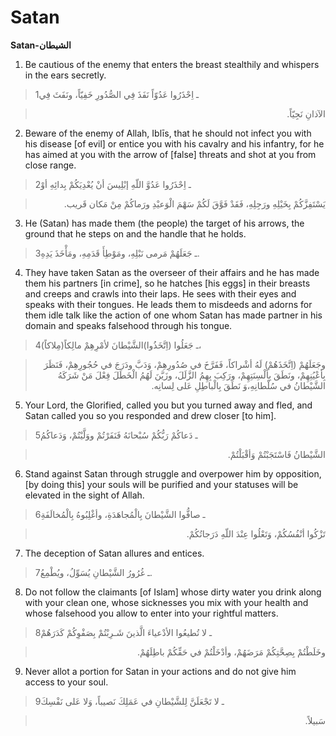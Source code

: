 Satan
=====

**Satan-الشيطان**

1. Be cautious of the enemy that enters the breast stealthily and
whispers in the ears secretly.

> 1ـ اِحْذَرُوا عَدُوّاً نَفَذَ فِي الصُّدُورِ خَفِيّاً، ونَفَثَ فِي
<blockquote dir="rtl">
  <p>
الآذانِ نَجِيّاً.
  </p>
</blockquote>

2. Beware of the enemy of Allah, Iblīs, that he should not infect you
with his disease [of evil] or entice you with his cavalry and his
infantry, for he has aimed at you with the arrow of [false] threats and
shot at you from close range.

> 2ـ اِحْذَرُوا عَدُوَّ اللّهِ إبْلِيسَ أنْ يُعْدِيَكُمْ بِدائِهِ أوْ
<blockquote dir="rtl">
  <p>
يَسْتَفِزَّكُمْ بِخَيْلِهِ ورَجِلِهِ، فَقَدْ فَوَّقَ لَكُمْ سَهْمَ
الْوَعيْدِ ورَماكُمْ مِنْ مَكان قَريب.
  </p>
</blockquote>

3. He (Satan) has made them (the people) the target of his arrows, the
ground that he steps on and the handle that he holds.

> 3ـ جَعَلَهُمْ مَرمى نَبْلِهِ، ومَوْطِأَ قَدَمِهِ، ومَأْخَذَ يَدِهِ.

4. They have taken Satan as the overseer of their affairs and he has
made them his partners [in crime], so he hatches [his eggs] in their
breasts and creeps and crawls into their laps. He sees with their eyes
and speaks with their tongues. He leads them to misdeeds and adorns for
them idle talk like the action of one whom Satan has made partner in his
domain and speaks falsehood through his tongue.

> 4ـ جَعَلُوا (اِتَّخَذُوا)الشَّيْطانَ لأمْرِهِمْ مالِكاً(مِلاكاً)،
<blockquote dir="rtl">
  <p>
وجَعَلَهُمْ (اِتَّخَذَهُمْ) لَهُ أشْراكاً، فَفَرَّخَ في صُدُورِهِمْ،
وَدَبَّ ودَرَجَ في حُجُورِهِمْ، فَنَظَرَ بِأعْيُنِهِمْ، ونَطَقَ
بِألْسِنَتِهِمْ، ورَكِبَ بِهِمُ الزَّلَلَ، وزَيَّنَ لَهُمُ الْخَطَلَ
فِعْلَ مَنْ شَرَكَهُ الشَّيْطانُ في سُلْطانِهِ،وَ نَطَقَ بِالْباطِلِ
عَلى لِسانِه.
  </p>
</blockquote>

5. Your Lord, the Glorified, called you but you turned away and fled,
and Satan called you so you responded and drew closer [to him].

> 5ـ دَعاكُمْ رَبُّكُمْ سُبْحانَهُ فَنَفَرْتُمْ ووَلَّيْتُمْ، وَدَعاكُمُ
<blockquote dir="rtl">
  <p>
الشَّيْطانُ فَاسْتَجَبْتُمْ وَأقْبَلْتُمْ.
  </p>
</blockquote>

6. Stand against Satan through struggle and overpower him by opposition,
[by doing this] your souls will be purified and your statuses will be
elevated in the sight of Allah.

> 6ـ صافُّوا الشَّيْطانَ بِالْمُجاهَدَةِ، وأغْلِبُوهُ بِالْمُخالَفَةِ
<blockquote dir="rtl">
  <p>
تَزْكُوا أنْفُسُكُمْ، وَتَعْلُوا عِنْدَ اللّهِ دَرَجاتُكُمْ.
  </p>
</blockquote>

7. The deception of Satan allures and entices.

> 7ـ غُرُورُ الشَّيْطانِ يُسَوِّلُ، ويُطْمِعُ.

8. Do not follow the claimants [of Islam] whose dirty water you drink
along with your clean one, whose sicknesses you mix with your health and
whose falsehood you allow to enter into your rightful matters.

> 8ـ لا تُطيعُوا الأدْعياءَ الَّذينَ شَـرِبْتُمْ بِصَفْوِكُمْ كَدَرَهُمْ
<blockquote dir="rtl">
  <p>
وخَلَطْتُمْ بِصِحَّتِكُمْ مَرَضَهُمْ، وأدْخَلْتُمْ في حَقِّكُمْ
باطِلَهُمْ.
  </p>
</blockquote>

9. Never allot a portion for Satan in your actions and do not give him
access to your soul.

> 9ـ لا تَجْعَلَنَّ لِلشَّيْطانِ في عَمَلِكَ نَصيباً، وَلا عَلى نَفْسِكَ
<blockquote dir="rtl">
  <p>
سَبيلاً.
  </p>
</blockquote>


